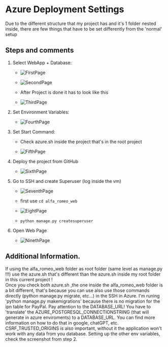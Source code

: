 # Azure Deployment Settings

Due to the different structure that my project has and it's 1 folder nested inside, there are few things that have to be set differently from the 'normal' setup

## Steps and comments

1. Select WebApp + Database:  

    - ![FirstPage](screenshots/1.png)   

    - ![SecondPage](screenshots/2.png)    

    - After Project is done it has to look like this   

    - ![ThirdPage](screenshots/3.png)   

2. Set Environment Variables:   

    - ![FourthPage](screenshots/4.png)   

3. Set Start Command:   

    - Check azure.sh inside the project that's in the root project

    - ![FifthPage](screenshots/5.png)   

4. Deploy the project from GitHub   

    - ![SixthPage](screenshots/6.png)   

5. Go to SSH and create Superuser (log inside the vm)   

    - ![SeventhPage](screenshots/7.png)   

    - first use ```cd alfa_romeo_web```

    - ![EightPage](screenshots/8.png)

    - ```python manage.py createsuperuser```

6. Open Web Page

    - ![NinethPage](screenshots/9.png)


## Additional Information.  

If using the alfa_romeo_web folder as root folder (same level as manage.py !!!) use the azure.sh that's different than the azure.sh inside my root folder in this current project !   
Once you check both azure.sh ,the one inside the alfa_romeo_web folder is a bit different, that's because you can use also use those commands directly (python manage.py migrate, etc...) in the SSH in Azure. I'm runing 'python manage.py makemigrations' because there is no migration for the ipn table for PayPal. Pay attention to the DATABASE_URL! You have to 'translate' the AZURE_POSTGRESQL_CONNECTIONSTRING (that will generate in azure enviroments) to a DATABASE_URL. You can find more information on how to do that in google, chatGPT, etc.
CSRF_TRUSTED_ORIGINS is also important, without it the application won't work with any data from you database. Setting up the other env variables, check the screenshot from step 2.

